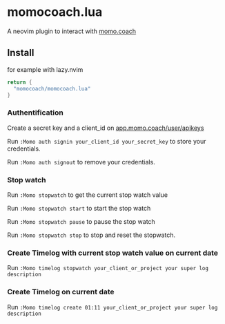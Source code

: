 # momocoach.lua

A neovim plugin to interact with [momo.coach](https://momo.coach)

## Install

for example with lazy.nvim

``` lua
return {
  "momocoach/momocoach.lua"
}
```

### Authentification

Create a secret key and a client_id on [app.momo.coach/user/apikeys](https://app.momo.coach/user/akikeys)

Run `:Momo auth signin your_client_id your_secret_key` to store your credentials.

Run `:Momo auth signout` to remove your credentials.

### Stop watch

Run `:Momo stopwatch` to get the current stop watch value

Run `:Momo stopwatch start` to start the stop watch

Run `:Momo stopwatch pause` to pause the stop watch

Run `:Momo stopwatch stop` to stop and reset the stopwatch.

### Create Timelog with current stop watch value on current date

Run `:Momo timelog stopwatch your_client_or_project your super log description`

### Create Timelog on current date

Run `:Momo timelog create 01:11 your_client_or_project your super log description`

